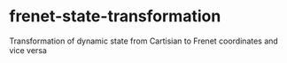 # frenet-state-transformation
Transformation of dynamic state from Cartisian to Frenet coordinates and vice versa

